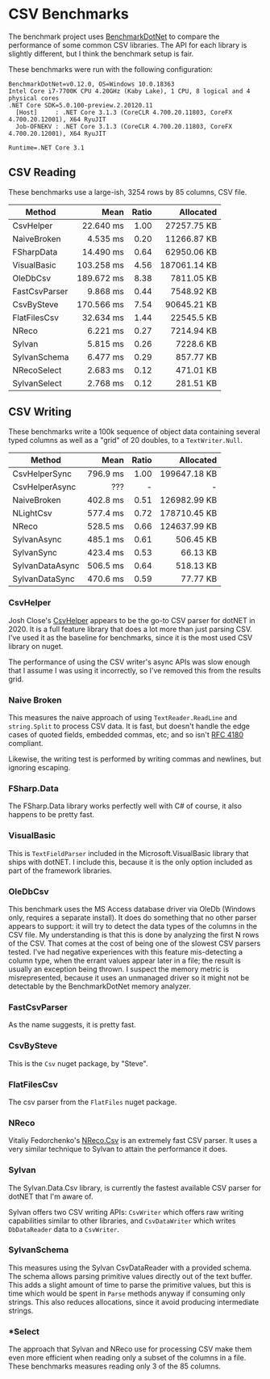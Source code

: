 # CSV Benchmarks

The benchmark project uses [BenchmarkDotNet](https://github.com/dotnet/BenchmarkDotNet) to compare the performance of some common CSV libraries.
The API for each library is slightly different, but I think the benchmark setup is fair.

These benchmarks were run with the following configuration:
```
BenchmarkDotNet=v0.12.0, OS=Windows 10.0.18363
Intel Core i7-7700K CPU 4.20GHz (Kaby Lake), 1 CPU, 8 logical and 4 physical cores
.NET Core SDK=5.0.100-preview.2.20120.11
  [Host]     : .NET Core 3.1.3 (CoreCLR 4.700.20.11803, CoreFX 4.700.20.12001), X64 RyuJIT
  Job-OFNEKV : .NET Core 3.1.3 (CoreCLR 4.700.20.11803, CoreFX 4.700.20.12001), X64 RyuJIT

Runtime=.NET Core 3.1
```

## CSV Reading

These benchmarks use a large-ish, 3254 rows by 85 columns, CSV file.

|        Method |       Mean | Ratio |    Allocated |
|-------------- |-----------:|------:|-------------:|
|     CsvHelper |  22.640 ms |  1.00 |  27257.75 KB |
|   NaiveBroken |   4.535 ms |  0.20 |  11266.87 KB |
|    FSharpData |  14.490 ms |  0.64 |  62950.06 KB |
|   VisualBasic | 103.258 ms |  4.56 | 187061.14 KB |
|      OleDbCsv | 189.672 ms |  8.38 |   7811.05 KB |
| FastCsvParser |   9.868 ms |  0.44 |   7548.92 KB |
|    CsvBySteve | 170.566 ms |  7.54 |  90645.21 KB |
|  FlatFilesCsv |  32.634 ms |  1.44 |   22545.5 KB |
|         NReco |   6.221 ms |  0.27 |   7214.94 KB |
|        Sylvan |   5.815 ms |  0.26 |    7228.6 KB |
|  SylvanSchema |   6.477 ms |  0.29 |    857.77 KB |
|   NRecoSelect |   2.683 ms |  0.12 |    471.01 KB |
|  SylvanSelect |   2.768 ms |  0.12 |    281.51 KB |


## CSV Writing

These benchmarks write a 100k sequence of object data containing several typed columns as well as a "grid" of 20 doubles, to a `TextWriter.Null`.

|          Method |     Mean | Ratio |    Allocated |
|---------------- |---------:|------:|-------------:|
|   CsvHelperSync | 796.9 ms |  1.00 | 199647.18 KB |
|  CsvHelperAsync |      ??? |     - |            - |
|     NaiveBroken | 402.8 ms |  0.51 | 126982.99 KB |
|       NLightCsv | 577.4 ms |  0.72 | 178710.45 KB |
|           NReco | 528.5 ms |  0.66 | 124637.99 KB |
|     SylvanAsync | 485.1 ms |  0.61 |    506.45 KB |
|      SylvanSync | 423.4 ms |  0.53 |     66.13 KB |
| SylvanDataAsync | 506.5 ms |  0.64 |    518.13 KB |
|  SylvanDataSync | 470.6 ms |  0.59 |     77.77 KB |


### CsvHelper
Josh Close's [CsvHelper](https://github.com/joshclose/CsvHelper) appears to be the go-to CSV parser for dotNET in 2020. It is a full feature library that does a lot more than just parsing CSV. I've used it as the baseline for benchmarks, since it is the most used CSV library on nuget.

The performance of using the CSV writer's async APIs was slow enough that I assume I was using it incorrectly, so I've removed this from the results grid.

### Naive Broken
This measures the naive approach of using `TextReader.ReadLine` and `string.Split` to process CSV data. It is fast, but doesn't handle the edge cases of quoted fields, embedded commas, etc; and so isn't [RFC 4180](https://tools.ietf.org/html/rfc4180) compliant.

Likewise, the writing test is performed by writing commas and newlines, but ignoring escaping.

### FSharp.Data
The FSharp.Data library works perfectly well with C# of course, it also happens to be pretty fast.

### VisualBasic
This is `TextFieldParser` included in the Microsoft.VisualBasic library that ships with dotNET. I include this, because it is the only option included as part of the framework libraries.

### OleDbCsv
This benchmark uses the MS Access database driver via OleDb (Windows only, requires a separate install). 
It does do something that no other parser appears to support: it will try to detect the data types of the columns in the CSV file. 
My understanding is that this is done by analyzing the first N rows of the CSV. That comes at the cost of being one of the slowest CSV parsers tested. 
I've had negative experiences with this feature mis-detecting a column type, when the errant values appear later in a file; the result is usually an exception being thrown.
I suspect the memory metric is misrepresented, because it uses an unmanaged driver so it might not be detectable by the BenchmarkDotNet memory analyzer.

### FastCsvParser
As the name suggests, it is pretty fast.

### CsvBySteve
This is the `Csv` nuget package, by "Steve".

### FlatFilesCsv
The csv parser from the `FlatFiles` nuget package.

### NReco
Vitaliy Fedorchenko's [NReco.Csv](https://github.com/nreco/csv) is an extremely fast CSV parser. 
It uses a very similar technique to Sylvan to attain the performance it does.

### Sylvan
The Sylvan.Data.Csv library, is currently the fastest available CSV parser for dotNET that I'm aware of.

Sylvan offers two CSV writing APIs: `CsvWriter` which offers raw writing capabilities similar to other libraries, and `CsvDataWriter` which writes `DbDataReader` data to a `CsvWriter`.

### SylvanSchema
This measures using the Sylvan CsvDataReader with a provided schema. 
The schema allows parsing primitive values directly out of the text buffer.
This adds a slight amount of time to parse the primitive values, but this is time which would be spent in `Parse` methods anyway if consuming only strings.
This also reduces allocations, since it avoid producing intermediate strings.

### *Select
The approach that Sylvan and NReco use for processing CSV make them even more efficient when reading only a subset of the columns in a file. These benchmarks measures reading only 3 of the 85 columns.
